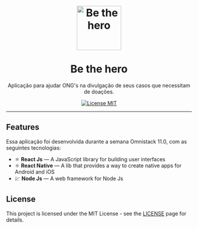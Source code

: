 
<h1 align="center">
<br>
  <img src="https://raw.githubusercontent.com/Lukazovic/Be-The-Hero/master/mobile/src/assets/logo%403x.png" alt="Be the hero" width="120">
<br>
<br>
Be the hero
</h1>

<p align="center">Aplicação para ajudar ONG's na divulgação de seus casos que necessitam de doações.</p>

<p align="center">
  <a href="https://opensource.org/licenses/MIT">
    <img src="https://img.shields.io/badge/License-MIT-blue.svg" alt="License MIT">
  </a>
</p>

<hr />

## Features
[//]: # (Add the features of your project here:)
Essa aplicação foi desenvolvida durante a semana Omnistack 11.0, com as seguintes tecnologias:

- ⚛️ **React Js** — A JavaScript library for building user interfaces
- ⚛️ **React Native** — A lib that provides a way to create native apps for Android and iOS
- 💹 **Node Js** — A web framework for Node Js

## License

This project is licensed under the MIT License - see the [LICENSE](https://opensource.org/licenses/MIT) page for details.
